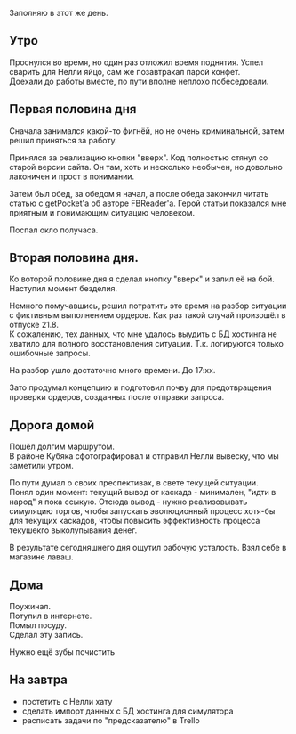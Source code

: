 Заполняю в этот же день.
## Утро
Проснулся во время, но один раз отложил время поднятия. Успел сварить для Нелли яйцо, сам же позавтракал парой конфет.  
Доехали до работы вместе, по пути вполне неплохо побеседовали.
## Первая половина дня
Сначала занимался какой-то фигнёй, но не очень криминальной, затем решил приняться за работу.

Принялся за реализацию кнопки "вверх". Код полностью стянул со старой версии сайта. Он там, хоть и несколько необычен, но довольно лаконичен и прост в понимании.

Затем был обед, за обедом я начал, а после обеда закончил читать статью с getPocket'а об авторе FBReader'а. Герой статьи показался мне приятным и понимающим ситуацию человеком.

Поспал окло получаса.
## Вторая половина дня.
Ко воторой половине дня я сделал кнопку "вверх" и залил её на бой.  
Наступил момент безделия.

Немного помучавшись, решил потратить это время на разбор ситуации с фиктивным выполнением ордеров. Как раз такой случай произошёл в отпуске 21.8.  
К сожалению, тех данных, что мне удалось выудить с БД хостинга не хватило для полного восстановления ситуации. Т.к. логируются только ошибочные запросы.

На разбор ушло достаточно много времени. До 17:хх.

Зато продумал концепцию и подготовил почву для предотвращения проверки ордеров, созданных после отправки запроса.
## Дорога домой 
Пошёл долгим маршрутом.  
В районе Кубяка сфотографировал и отправил Нелли вывеску, что мы заметили утром.

По пути думал о своих преспективах, в свете текущей ситуации.  
Понял один момент: текущий вывод от каскада - минимален, "идти в народ" я пока ссыкую. Отсюда вывод - нужно реализовывать симуляцию торгов, чтобы запускать эволюционный процесс хотя-бы для текущих каскадов, чтобы повысить эффективность процесса текушекго выколупывания денег.

В результате сегодняшнего дня ощутил рабочую усталость. Взял себе в магазине лаваш.
## Дома
Поужинал.  
Потупил в интернете.  
Помыл посуду.  
Сделал эту запись.

Нужно ещё зубы почистить
## На завтра
 - постетить с Нелли хату
 - сделать импорт данных с БД хостинга для симулятора
 - расписать задачи по "предсказателю" в Trello